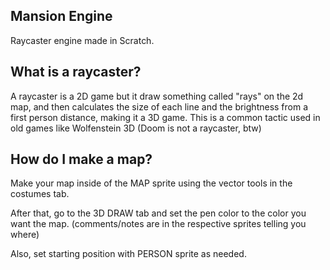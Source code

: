 ## Mansion Engine
Raycaster engine made in Scratch.

## What is a raycaster?
A raycaster is a 2D game but it draw something called "rays" on the 2d map, and then calculates the size of each line and the brightness from a first person distance, making it a 3D game. This is a common tactic used in old games like Wolfenstein 3D (Doom is not a raycaster, btw)

## How do I make a map?
Make your map inside of the MAP sprite using the vector tools in the costumes tab.

After that, go to the 3D DRAW tab and set the pen color to the color you want the map.
(comments/notes are in the respective sprites telling you where)

Also, set starting position with PERSON sprite as needed.
